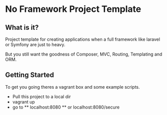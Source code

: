 # No Framework Project Template

## What is it?
Project template for creating applications when a full framework like laravel or Symfony are just to heavy.

But you still want the goodness of Composer, MVC, Routing, Templating and ORM.

## Getting Started 
To get you going theres a vagrant box and some example scripts.

* Pull this project to a local dir
* vagrant up 
* go to 
** localhost:8080
** or localhost:8080/secure
